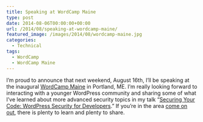 ```yaml
---
title: Speaking at WordCamp Maine
type: post
date: 2014-08-06T00:00:00+00:00
url: /2014/08/speaking-at-wordcamp-maine/
featured_image: /images/2014/08/wordcamp-maine.jpg
categories:
  - Technical
tags:
  - WordCamp
  - WordCamp Maine
---
```


I’m proud to announce that next weekend, August 16th, I’ll be speaking at the inaugural [WordCamp Maine](http://2014.maine.wordcamp.org) in Portland, ME. I’m really looking forward to interacting with a younger WordPress community and sharing some of what I’ve learned about more advanced security topics in my talk “[Securing Your Code: WordPress Security for Developers](http://2014.maine.wordcamp.org/session/securing-your-code-wordpress-security-for-developers/).” If you’re in the area [come on out](http://2014.maine.wordcamp.org/attend/), there is plenty to learn and plenty to share.